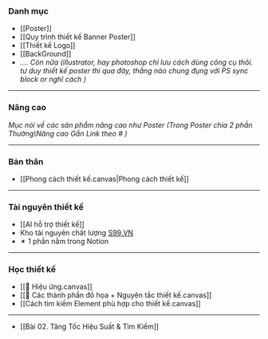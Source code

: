 ### Danh mục
- [[Poster]]
- [[Quy trình thiết kế Banner Poster]]
- [[Thiết kế Logo]]
- [[BackGround]]
- *.... Còn nữa (illustrator, hay photoshop chỉ lưu cách dùng công cụ thôi. tư duy thiết kế poster thì qua đây, thằng nào chung đụng với PS sync block or nghĩ cách )*
---
### Nâng cao
*Mục nói về các sản phẩm nâng cao như Poster (Trong Poster chia 2 phần Thường\Nâng cao Gắn Link theo # )*

---
### Bản thân
- [[Phong cách thiết kế.canvas|Phong cách thiết kế]]
---
### Tài nguyên thiết kế
- [[AI hỗ trợ thiết kế]]
- Kho tài nguyên chất lượng [S99.VN](https://s99.vn/login?callbackUrl=https%3A%2F%2Fs99.vn%2Fuser%2Fmembership%3Ffbclid%3DIwZXh0bgNhZW0CMTAAAR0nXpqep602LUvuquNwwCGdLx6W1e-duvOSxSVWCzF0VtrQmocjordlHMw_aem_Abjg8z40XUmCwEQdMUS9MXbHsz29P8TwiBLnf9tT8t-AGcR2At1oJ2fbzkdo1PBVxJn2IKOzbQPVAg-x4LizzH8c)
- ✴ 1 phần nằm trong Notion

---
### Học thiết kế
- [[🔴 Hiệu ứng.canvas]]
- [[🔴 Các thành phần đồ họa + Nguyên tắc thiết kế.canvas]]
- [[Cách tìm kiếm Element phù hợp cho thiết kế.canvas]]
- ---
- [[Bài 02. Tăng Tốc Hiệu Suất & Tìm Kiếm]]

